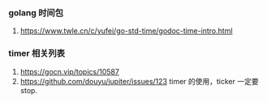 ### golang 时间包
1. https://www.twle.cn/c/yufei/go-std-time/godoc-time-intro.html

### timer 相关列表
1. https://gocn.vip/topics/10587
2. https://github.com/douyu/jupiter/issues/123 timer 的使用，ticker 一定要 stop. 